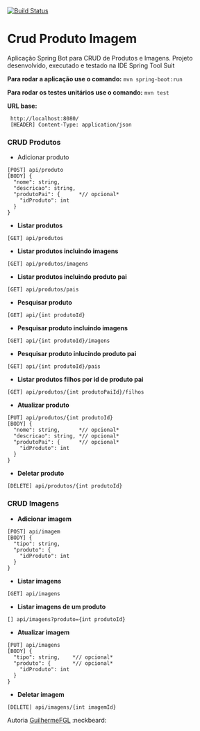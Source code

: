 [![Build Status](https://travis-ci.org/GuilhermeFGL/Crud-Produto-Imagem.svg?branch=master)](https://travis-ci.org/GuilhermeFGL/Crud-Produto-Imagem)

# Crud Produto Imagem

Aplicação Spring Bot para CRUD de Produtos e Imagens. 
Projeto desenvolvido, executado e testado na IDE Spring Tool Suit

**Para rodar a aplicação use o comando:**
` mvn spring-boot:run `

**Para rodar os testes unitários use o comando:**
` mvn test `

**URL base:**
```HTTP
 http://localhost:8080/
 [HEADER] Content-Type: application/json
```


### CRUD Produtos

- Adicionar produto
```HTTP
[POST] api/produto
[BODY] {
  "nome": string,
  "descricao": string,
  "produtoPai": {      *// opcional*
    "idProduto": int
  }
}
```

- **Listar produtos**
```HTTP
[GET] api/produtos
```

- **Listar produtos incluindo imagens**
```HTTP
[GET] api/produtos/imagens
```

- **Listar produtos incluindo produto pai**
```HTTP
[GET] api/produtos/pais
```

- **Pesquisar produto**
```HTTP
[GET] api/{int produtoId}
```

- **Pesquisar produto incluindo imagens**
```HTTP
[GET] api/{int produtoId}/imagens
```

- **Pesquisar produto inlucindo produto pai**
```HTTP
[GET] api/{int produtoId}/pais
```

- **Listar produtos filhos por id de produto pai**
```HTTP
[GET] api/produtos/{int produtoPaiId}/filhos
```

- **Atualizar produto**
```HTTP
[PUT] api/produtos/{int produtoId}
[BODY] {
  "nome": string,      *// opcional*
  "descricao": string, *// opcional*
  "produtoPai": {      *// opcional*
    "idProduto": int
  }
}
```

- **Deletar produto**
```HTTP
[DELETE] api/produtos/{int produtoId}
```

### CRUD Imagens

- **Adicionar imagem**
```HTTP
[POST] api/imagem
[BODY] {
  "tipo": string,
  "produto": {
    "idProduto": int
  }
}
```

- **Listar imagens**
```HTTP
[GET] api/imagens
```

- **Listar imagens de um produto**
```HTTP
[] api/imagens?produto={int produtoId}
```

- **Atualizar imagem**
```HTTP
[PUT] api/imagens
[BODY] {
  "tipo": string,    *// opcional*
  "produto": {       *// opcional*
    "idProduto": int
  }
}
```

- **Deletar imagem**
```HTTP
[DELETE] api/imagens/{int imagemId}
```


Autoria [GuilhermeFGL](https://www.linkedin.com/in/guilherme-faria-da-gama-lima-37baa647/) :neckbeard:
